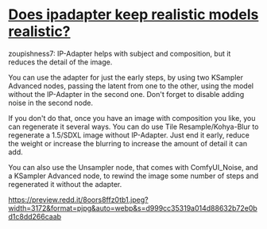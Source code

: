 # [Does ipadapter keep realistic models realistic?](https://www.reddit.com/r/comfyui/comments/172qq14/comment/k400c1g/?context=3)

zoupishness7:
IP-Adapter helps with subject and composition, but it reduces the detail of the image.

You can use the adapter for just the early steps, by using two KSampler Advanced nodes, passing the latent from one to the other, using the model without the IP-Adapter in the second one. Don't forget to disable adding noise in the second node.

If you don't do that, once you have an image with composition you like, you can regenerate it several ways. You can do use Tile Resample/Kohya-Blur to regenerate a 1.5/SDXL image without IP-Adapter. Just end it early, reduce the weight or increase the blurring to increase the amount of detail it can add.

You can also use the Unsampler node, that comes with ComfyUI_Noise, and a KSampler Advanced node, to rewind the image some number of steps and regenerated it without the adapter.

https://preview.redd.it/8oors8ffz0tb1.jpeg?width=3172&format=pjpg&auto=webp&s=d999cc35319a014d88632b72e0bd1c8dd266caab